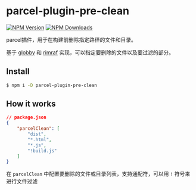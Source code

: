 # parcel-plugin-pre-clean

[![NPM Version](https://img.shields.io/npm/v/parcel-plugin-pre-clean.svg?style=flat-square)](https://www.npmjs.com/package/parcel-plugin-pre-clean)
[![NPM Downloads](https://img.shields.io/npm/dm/parcel-plugin-pre-clean.svg?style=flat-square)](https://www.npmjs.com/package/parcel-plugin-pre-clean)

parcel插件，用于在构建前删除指定路径的文件和目录。

基于 [globby](https://github.com/sindresorhus/globby) 和 [rimraf](https://github.com/isaacs/rimraf) 实现，可以指定要删除的文件以及要过滤的部分。

## Install

```bash
$ npm i -D parcel-plugin-pre-clean
```

## How it works

```json
// package.json
{
    "parcelClean": [
        "dist",
        "*.html",
        "*.js",
        "!build.js"
    ]
}
```

在 `parcelClean` 中配置要删除的文件或目录列表，支持通配符，可以用 `!` 符号来进行文件过滤
